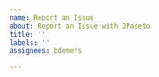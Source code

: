 ```yaml
---
name: Report an Issue
about: Report an Issue with JPaseto
title: ''
labels: ''
assignees: bdemers

---
```


<!--
For Security Vulnerabilities, please see https://github.com/paseto-toolkit/jpaseto/blob/master/SECURITY.md
-->
